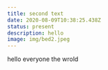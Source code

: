 ```yaml
---
title: second text
date: 2020-08-09T10:38:25.438Z
status: present
description: hello
image: img/bed2.jpeg
---
```

hello everyone the wrold